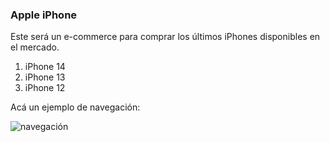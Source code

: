 ### Apple iPhone

Este será un e-commerce para comprar los últimos iPhones disponibles en el mercado.

1. iPhone 14
2. iPhone 13
3. iPhone 12 

Acá un ejemplo de navegación:

![navegación](/src//assets/pantalla.gif)

